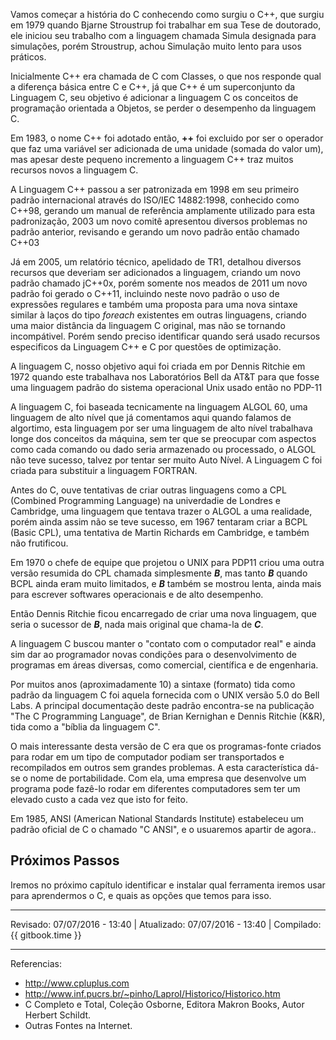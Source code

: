 Vamos começar a história do C conhecendo como surgiu o C++, que surgiu em 1979 quando Bjarne Stroustrup foi trabalhar em sua Tese de doutorado, ele iniciou seu trabalho com a linguagem chamada Simula designada para simulações, porém Stroustrup, achou Simulação muito lento para usos práticos.

Inicialmente C++ era chamada de C com Classes, o que nos responde qual a diferença básica entre C e C++, já que C++ é um superconjunto da Linguagem C, seu objetivo é adicionar a linguagem C os conceitos de programação orientada a Objetos, se perder o desempenho da linguagem C.

Em 1983, o nome C++ foi adotado então, **++** foi excluido por ser o operador que faz uma variável ser adicionada de uma unidade (somada do valor um), mas apesar deste pequeno incremento a linguagem C++ traz muitos recursos novos a linguagem C.

A Linguagem C++ passou a ser patronizada em 1998 em seu primeiro padrão internacional através do ISO/IEC 14882:1998, conhecido como C++98, gerando um manual de referência amplamente utilizado para esta padronização, 2003 um novo comitê apresentou diversos problemas no padrão anterior, revisando e gerando um novo padrão então chamado C++03

Já em 2005, um relatório técnico, apelidado de TR1, detalhou diversos recursos que deveriam ser adicionados a linguagem, criando um novo padrão chamado jC++0x, porém somente nos meados de 2011 um novo padrão foi gerado o C++11, incluindo neste novo padrão o uso de expressões regulares e também uma proposta para uma nova sintaxe similar à laços do tipo *foreach* existentes em outras linguagens, criando uma maior distância da linguagem C original, mas não se tornando incompátivel. Porém sendo preciso identificar quando será usado recursos especificos da Linguagem C++ e C por questões de optimização.

A linguagem C, nosso objetivo aqui foi criada em por Dennis Ritchie em 1972 quando este trabalhava nos Laboratórios Bell da AT&T para que fosse uma linguagem padrão do sistema operacional Unix usado então no PDP-11

A linguagem C, foi baseada tecnicamente na linguagem ALGOL 60, uma linguagem de alto nível que já comentamos aqui quando falamos de algortimo, esta linguagem por ser uma linguagem de alto nível trabalhava longe dos conceitos da máquina, sem ter que se preocupar com aspectos como cada comando ou dado seria armazenado ou processado, o ALGOL não teve sucesso, talvez por tentar ser muito Auto Nível. A Linguagem C foi criada para substituir a linguagem FORTRAN. 

Antes do C, ouve tentativas de criar outras linguagens como a CPL (Combined Programming Language) na univerdadie de Londres e Cambridge, uma linguagem que tentava trazer o ALGOL a uma realidade, porém ainda assim não se teve sucesso, em 1967 tentaram criar a BCPL (Basic CPL), uma tentativa de Martin Richards em Cambridge, e também não frutificou.

Em 1970 o chefe de equipe que projetou o UNIX para PDP11 criou uma outra versão resumida do CPL chamada simplesmente ***B***, mas tanto ***B*** quando BCPL ainda eram muito limitados, e ***B*** também se mostrou lenta, ainda mais para escrever softwares operacionais e de alto desempenho.

Então  Dennis Ritchie ficou encarregado de criar uma nova linguagem, que seria o sucessor de ***B***, nada mais original que chama-la de ***C***.

A linguagem C buscou manter o "contato com o computador real" e ainda sim dar ao programador novas condições para o desenvolvimento de programas em áreas diversas, como comercial, científica e de engenharia.

Por muitos anos (aproximadamente 10) a sintaxe (formato) tida como padrão da linguagem C  foi aquela fornecida com o UNIX versão 5.0 do Bell Labs.   A principal documentação deste padrão encontra-se na publicação "The C Programming Language", de Brian Kernighan e Dennis Ritchie (K&R), tida como a "bíblia da linguagem C".

O mais interessante desta versão de C era que os programas-fonte criados para rodar em um tipo de computador podiam ser transportados e recompilados em outros sem grandes problemas. A esta característica dá-se o nome de portabilidade. Com ela, uma empresa que desenvolve um programa pode fazê-lo rodar em diferentes computadores sem ter um elevado custo a cada vez que isto for feito.

Em 1985, ANSI (American National Standards Institute) estabeleceu um padrão oficial de C o chamado "C ANSI", e o usuaremos apartir de agora..

## Próximos Passos
Iremos no próximo capítulo identificar e instalar qual ferramenta iremos usar para aprendermos o C, e quais as opções que temos para isso.

---
Revisado: 07/07/2016 - 13:40 | Atualizado: 07/07/2016 - 13:40 | Compilado: {{ gitbook.time }}

---
Referencias: 
 * http://www.cpluplus.com
 * http://www.inf.pucrs.br/~pinho/LaproI/Historico/Historico.htm
 * C Completo e Total, Coleção Osborne, Editora Makron Books, Autor Herbert Schildt.
 * Outras Fontes na Internet.
